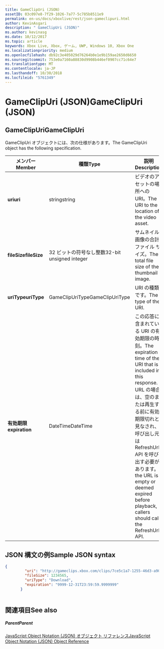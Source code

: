```yaml
---
title: GameClipUri (JSON)
assetID: 03c097e8-7f29-1026-7a77-5c785b8511e9
permalink: en-us/docs/xboxlive/rest/json-gameclipuri.html
author: KevinAsgari
description: " GameClipUri (JSON)"
ms.author: kevinasg
ms.date: 10/12/2017
ms.topic: article
keywords: Xbox Live, Xbox, ゲーム, UWP, Windows 10, Xbox One
ms.localizationpriority: medium
ms.openlocfilehash: db92c3e405029d76264b0e1e9b159ae2650d6650
ms.sourcegitcommit: 753e0a7160a88830d9908b446ef0907cc71c64e7
ms.translationtype: MT
ms.contentlocale: ja-JP
ms.lasthandoff: 10/30/2018
ms.locfileid: "5761349"
---
```

# <a name="gameclipuri-json"></a><span data-ttu-id="4991e-104">GameClipUri (JSON)</span><span class="sxs-lookup"><span data-stu-id="4991e-104">GameClipUri (JSON)</span></span>
 
<a id="ID4EO"></a>

 
## <a name="gameclipuri"></a><span data-ttu-id="4991e-105">GameClipUri</span><span class="sxs-lookup"><span data-stu-id="4991e-105">GameClipUri</span></span>
 
<span data-ttu-id="4991e-106">GameClipUri オブジェクトには、次の仕様があります。</span><span class="sxs-lookup"><span data-stu-id="4991e-106">The GameClipUri object has the following specification.</span></span>
 
| <span data-ttu-id="4991e-107">メンバー</span><span class="sxs-lookup"><span data-stu-id="4991e-107">Member</span></span>| <span data-ttu-id="4991e-108">種類</span><span class="sxs-lookup"><span data-stu-id="4991e-108">Type</span></span>| <span data-ttu-id="4991e-109">説明</span><span class="sxs-lookup"><span data-stu-id="4991e-109">Description</span></span>| 
| --- | --- | --- | 
| <b><span data-ttu-id="4991e-110">uri</span><span class="sxs-lookup"><span data-stu-id="4991e-110">uri</span></span></b>| <span data-ttu-id="4991e-111">string</span><span class="sxs-lookup"><span data-stu-id="4991e-111">string</span></span>| <span data-ttu-id="4991e-112">ビデオのアセットの場所への URI。</span><span class="sxs-lookup"><span data-stu-id="4991e-112">The URI to the location of the video asset.</span></span>| 
| <b><span data-ttu-id="4991e-113">fileSize</span><span class="sxs-lookup"><span data-stu-id="4991e-113">fileSize</span></span></b>| <span data-ttu-id="4991e-114">32 ビットの符号なし整数</span><span class="sxs-lookup"><span data-stu-id="4991e-114">32-bit unsigned integer</span></span>| <span data-ttu-id="4991e-115">サムネイル画像の合計ファイル サイズ。</span><span class="sxs-lookup"><span data-stu-id="4991e-115">The total file size of the thumbnail image.</span></span>| 
| <b><span data-ttu-id="4991e-116">uriType</span><span class="sxs-lookup"><span data-stu-id="4991e-116">uriType</span></span></b>| <span data-ttu-id="4991e-117">GameClipUriType</span><span class="sxs-lookup"><span data-stu-id="4991e-117">GameClipUriType</span></span>| <span data-ttu-id="4991e-118">URI の種類です。</span><span class="sxs-lookup"><span data-stu-id="4991e-118">The type of the URI.</span></span>| 
| <b><span data-ttu-id="4991e-119">有効期限</span><span class="sxs-lookup"><span data-stu-id="4991e-119">expiration</span></span></b>| <span data-ttu-id="4991e-120">DateTime</span><span class="sxs-lookup"><span data-stu-id="4991e-120">DateTime</span></span>| <span data-ttu-id="4991e-121">この応答に含まれている URI の有効期限の時刻。</span><span class="sxs-lookup"><span data-stu-id="4991e-121">The expiration time of the URI that is included in this response.</span></span> <span data-ttu-id="4991e-122">URL の場合は、空のまたは再生する前に有効期限切れと見なされ、呼び出し元は RefreshUrl API を呼び出す必要があります。</span><span class="sxs-lookup"><span data-stu-id="4991e-122">If the URL is empty or deemed expired before playback, callers should call the RefreshUrl API.</span></span>| 
  
<a id="ID4EMC"></a>

 
## <a name="sample-json-syntax"></a><span data-ttu-id="4991e-123">JSON 構文の例</span><span class="sxs-lookup"><span data-stu-id="4991e-123">Sample JSON syntax</span></span>
 

```json
{
         "uri": "http://gameclips.xbox.com/clips/7ce5c1a7-1255-46d3-a90e-34a0e2dfab06/clip.mp4",
         "fileSize": 1234565,
         "uriType": "Download",
         "expiration": "9999-12-31T23:59:59.9999999"
       }
    
```

  
<a id="ID4EVC"></a>

 
## <a name="see-also"></a><span data-ttu-id="4991e-124">関連項目</span><span class="sxs-lookup"><span data-stu-id="4991e-124">See also</span></span>
 
<a id="ID4EXC"></a>

 
##### <a name="parent"></a><span data-ttu-id="4991e-125">Parent</span><span class="sxs-lookup"><span data-stu-id="4991e-125">Parent</span></span> 

[<span data-ttu-id="4991e-126">JavaScript Object Notation (JSON) オブジェクト リファレンス</span><span class="sxs-lookup"><span data-stu-id="4991e-126">JavaScript Object Notation (JSON) Object Reference</span></span>](atoc-xboxlivews-reference-json.md)

   